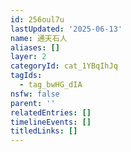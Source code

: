 ```yaml
---
id: 256oul7u
lastUpdated: '2025-06-13'
name: 通天石人
aliases: []
layer: 2
categoryId: cat_1YBqIhJq
tagIds:
  - tag_bwHG_dIA
nsfw: false
parent: ''
relatedEntries: []
timelineEvents: []
titledLinks: []
---
```


